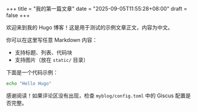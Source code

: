 +++
title = "我的第一篇文章"
date = "2025-09-05T11:55:28+08:00"
draft = false
+++

欢迎来到我的 Hugo 博客！这是用于测试的示例文章正文，内容为中文。

你可以在这里写任意 Markdown 内容：

- 支持标题、列表、代码块
- 支持图片（放在 `static/` 目录）

下面是一个代码示例：

```bash
echo "Hello Hugo"
```

感谢阅读！如果评论区没有出现，检查 `myblog/config.toml` 中的 Giscus 配置是否完整。
